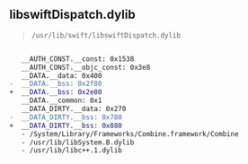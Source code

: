 ## libswiftDispatch.dylib

> `/usr/lib/swift/libswiftDispatch.dylib`

```diff

   __AUTH_CONST.__const: 0x1538
   __AUTH_CONST.__objc_const: 0x3e8
   __DATA.__data: 0x400
-  __DATA.__bss: 0x2f80
+  __DATA.__bss: 0x2e80
   __DATA.__common: 0x1
   __DATA_DIRTY.__data: 0x270
-  __DATA_DIRTY.__bss: 0x780
+  __DATA_DIRTY.__bss: 0x880
   - /System/Library/Frameworks/Combine.framework/Combine
   - /usr/lib/libSystem.B.dylib
   - /usr/lib/libc++.1.dylib

```
